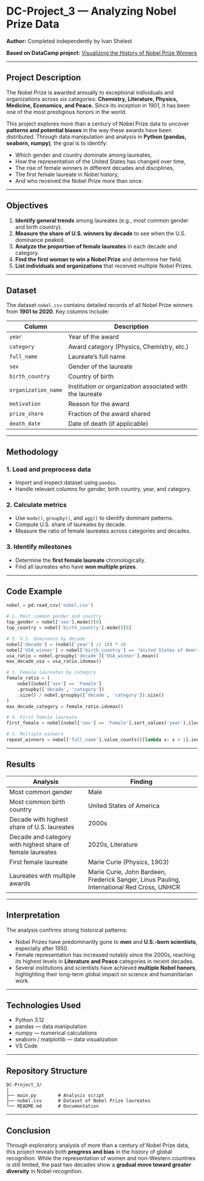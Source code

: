 # DC-Project_3 — Analyzing Nobel Prize Data

**Author:** Completed independently by Ivan Shelest

**Based on DataCamp project:** [Visualizing the History of Nobel Prize Winners](https://app.datacamp.com/learn/projects/1888)

---

## Project Description

The Nobel Prize is awarded annually to exceptional individuals and organizations across six categories: **Chemistry, Literature, Physics, Medicine, Economics, and Peace.** Since its inception in 1901, it has been one of the most prestigious honors in the world.

This project explores more than a century of Nobel Prize data to uncover **patterns and potential biases** in the way these awards have been distributed.
Through data manipulation and analysis in **Python (pandas, seaborn, numpy)**, the goal is to identify:

* Which gender and country dominate among laureates,
* How the representation of the United States has changed over time,
* The rise of female winners in different decades and disciplines,
* The first female laureate in Nobel history,
* And who received the Nobel Prize more than once.

---

## Objectives

1. **Identify general trends** among laureates (e.g., most common gender and birth country).
2. **Measure the share of U.S. winners by decade** to see when the U.S. dominance peaked.
3. **Analyze the proportion of female laureates** in each decade and category.
4. **Find the first woman to win a Nobel Prize** and determine her field.
5. **List individuals and organizations** that received multiple Nobel Prizes.

---

## Dataset

The dataset `nobel.csv` contains detailed records of all Nobel Prize winners from **1901 to 2020**.
Key columns include:

| Column              | Description                                              |
| ------------------- | -------------------------------------------------------- |
| `year`              | Year of the award                                        |
| `category`          | Award category (Physics, Chemistry, etc.)                |
| `full_name`         | Laureate’s full name                                     |
| `sex`               | Gender of the laureate                                   |
| `birth_country`     | Country of birth                                         |
| `organization_name` | Institution or organization associated with the laureate |
| `motivation`        | Reason for the award                                     |
| `prize_share`       | Fraction of the award shared                             |
| `death_date`        | Date of death (if applicable)                            |

---

## Methodology

### 1. Load and preprocess data

* Import and inspect dataset using `pandas`.
* Handle relevant columns for gender, birth country, year, and category.

### 2. Calculate metrics

* Use `mode()`, `groupby()`, and `agg()` to identify dominant patterns.
* Compute U.S. share of laureates by decade.
* Measure the ratio of female laureates across categories and decades.

### 3. Identify milestones

* Determine the **first female laureate** chronologically.
* Find all laureates who have **won multiple prizes**.

---

## Code Example

```python
nobel = pd.read_csv('nobel.csv')

# 1. Most common gender and country
top_gender = nobel['sex'].mode()[0]
top_country = nobel['birth_country'].mode()[0]

# 2. U.S. dominance by decade
nobel['decade'] = (nobel['year'] // 10) * 10
nobel['USA_winner'] = nobel['birth_country'] == 'United States of America'
usa_ratio = nobel.groupby('decade')['USA_winner'].mean()
max_decade_usa = usa_ratio.idxmax()

# 3. Female laureates by category
female_ratio = (
    nobel[nobel['sex'] == 'Female']
    .groupby(['decade', 'category'])
    .size() / nobel.groupby(['decade', 'category']).size()
)
max_decade_category = female_ratio.idxmax()

# 4. First female laureate
first_female = nobel[nobel['sex'] == 'Female'].sort_values('year').iloc[0]

# 5. Multiple winners
repeat_winners = nobel['full_name'].value_counts()[lambda x: x > 1].index.tolist()
```

---

## Results

| Analysis                                                   | Finding                                                                                    |
| ---------------------------------------------------------- | ------------------------------------------------------------------------------------------ |
| Most common gender                                         | Male                                                                                       |
| Most common birth country                                  | United States of America                                                                   |
| Decade with highest share of U.S. laureates                | 2000s                                                                                      |
| Decade and category with highest share of female laureates | 2020s, Literature                                                                          |
| First female laureate                                      | Marie Curie (Physics, 1903)                                                                |
| Laureates with multiple awards                             | Marie Curie, John Bardeen, Frederick Sanger, Linus Pauling, International Red Cross, UNHCR |

---

## Interpretation

The analysis confirms strong historical patterns:

* Nobel Prizes have predominantly gone to **men** and **U.S.-born scientists**, especially after 1950.
* Female representation has increased notably since the 2000s, reaching its highest levels in **Literature and Peace** categories in recent decades.
* Several institutions and scientists have achieved **multiple Nobel honors**, highlighting their long-term global impact on science and humanitarian work.

---

## Technologies Used

* Python 3.12
* pandas — data manipulation
* numpy — numerical calculations
* seaborn / matplotlib — data visualization
* VS Code

---

## Repository Structure

```
DC-Project_3/
│
├── main.py        # Analysis script
├── nobel.csv      # Dataset of Nobel Prize laureates
└── README.md      # Documentation
```

---

## Conclusion

Through exploratory analysis of more than a century of Nobel Prize data, this project reveals both **progress and bias** in the history of global recognition.
While the representation of women and non-Western countries is still limited, the past two decades show a **gradual move toward greater diversity** in Nobel recognition.